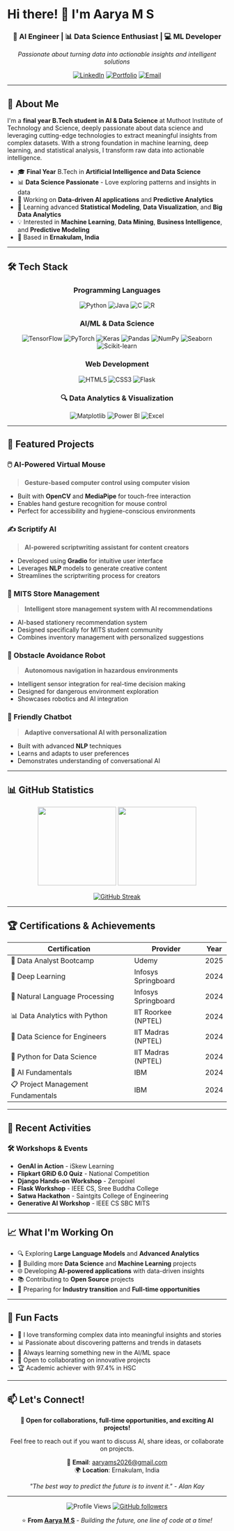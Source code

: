# Hi there! 👋 I'm Aarya M S

<div align="center">
  
### 🤖 AI Engineer | 📊 Data Science Enthusiast | 💻 ML Developer

*Passionate about turning data into actionable insights and intelligent solutions*

[![LinkedIn](https://img.shields.io/badge/LinkedIn-0077B5?style=for-the-badge&logo=linkedin&logoColor=white)]([www.linkedin.com/in/aarya-m-s](https://www.linkedin.com/in/aarya-m-s/))
[![Portfolio](https://img.shields.io/badge/Portfolio-FF5722?style=for-the-badge&logo=google-chrome&logoColor=white)](https://aaryams.github.io/my-portfolio/)
[![Email](https://img.shields.io/badge/Email-D14836?style=for-the-badge&logo=gmail&logoColor=white)](mailto:aaryams2026@gmail.com)

</div>

---

## 🎯 About Me

I'm a **final year B.Tech student in AI & Data Science** at Muthoot Institute of Technology and Science, deeply passionate about data science and leveraging cutting-edge technologies to extract meaningful insights from complex datasets. With a strong foundation in machine learning, deep learning, and statistical analysis, I transform raw data into actionable intelligence.

- 🎓 **Final Year** B.Tech in **Artificial Intelligence and Data Science**
- 📊 **Data Science Passionate** - Love exploring patterns and insights in data
- 🔭 Working on **Data-driven AI applications** and **Predictive Analytics**
- 🌱 Learning advanced **Statistical Modeling**, **Data Visualization**, and **Big Data Analytics**
- 💡 Interested in **Machine Learning**, **Data Mining**, **Business Intelligence**, and **Predictive Modeling**
- 📍 Based in **Ernakulam, India**

---

## 🛠️ Tech Stack

<div align="center">

### Programming Languages
![Python](https://img.shields.io/badge/Python-3776AB?style=for-the-badge&logo=python&logoColor=white)
![Java](https://img.shields.io/badge/Java-ED8B00?style=for-the-badge&logo=java&logoColor=white)
![C](https://img.shields.io/badge/C-00599C?style=for-the-badge&logo=c&logoColor=white)
![R](https://img.shields.io/badge/R-276DC3?style=for-the-badge&logo=r&logoColor=white)

### AI/ML & Data Science
![TensorFlow](https://img.shields.io/badge/TensorFlow-FF6F00?style=for-the-badge&logo=tensorflow&logoColor=white)
![PyTorch](https://img.shields.io/badge/PyTorch-EE4C2C?style=for-the-badge&logo=pytorch&logoColor=white)
![Keras](https://img.shields.io/badge/Keras-D00000?style=for-the-badge&logo=keras&logoColor=white)
![Pandas](https://img.shields.io/badge/Pandas-150458?style=for-the-badge&logo=pandas&logoColor=white)
![NumPy](https://img.shields.io/badge/NumPy-013243?style=for-the-badge&logo=numpy&logoColor=white)
![Seaborn](https://img.shields.io/badge/Seaborn-3776AB?style=for-the-badge&logo=python&logoColor=white)
![Scikit-learn](https://img.shields.io/badge/Scikit--learn-F7931E?style=for-the-badge&logo=scikit-learn&logoColor=white)

### Web Development
![HTML5](https://img.shields.io/badge/HTML5-E34F26?style=for-the-badge&logo=html5&logoColor=white)
![CSS3](https://img.shields.io/badge/CSS3-1572B6?style=for-the-badge&logo=css3&logoColor=white)
![Flask](https://img.shields.io/badge/Flask-000000?style=for-the-badge&logo=flask&logoColor=white)

### 🔍 Data Analytics & Visualization
![Matplotlib](https://img.shields.io/badge/Matplotlib-11557c?style=for-the-badge)
![Power BI](https://img.shields.io/badge/Power_BI-F2C811?style=for-the-badge&logo=powerbi&logoColor=white)
![Excel](https://img.shields.io/badge/Microsoft_Excel-217346?style=for-the-badge&logo=microsoft-excel&logoColor=white)

</div>

---

## 🚀 Featured Projects

### 🖱️ AI-Powered Virtual Mouse
> **Gesture-based computer control using computer vision**
- Built with **OpenCV** and **MediaPipe** for touch-free interaction
- Enables hand gesture recognition for mouse control
- Perfect for accessibility and hygiene-conscious environments

### ✍️ Scriptify AI
> **AI-powered scriptwriting assistant for content creators**
- Developed using **Gradio** for intuitive user interface
- Leverages **NLP** models to generate creative content
- Streamlines the scriptwriting process for creators

### 🛒 MITS Store Management
> **Intelligent store management system with AI recommendations**
- AI-based stationery recommendation system
- Designed specifically for MITS student community
- Combines inventory management with personalized suggestions

### 🤖 Obstacle Avoidance Robot
> **Autonomous navigation in hazardous environments**
- Intelligent sensor integration for real-time decision making
- Designed for dangerous environment exploration
- Showcases robotics and AI integration

### 💬 Friendly Chatbot
> **Adaptive conversational AI with personalization**
- Built with advanced **NLP** techniques
- Learns and adapts to user preferences
- Demonstrates understanding of conversational AI

---

## 📊 GitHub Statistics

<div align="center">
  
<img height="180em" src="https://github-readme-stats.vercel.app/api?username=aaryams&show_icons=true&theme=tokyonight&include_all_commits=true&count_private=true"/>
<img height="180em" src="https://github-readme-stats.vercel.app/api/top-langs/?username=aaryams&layout=compact&langs_count=7&theme=tokyonight"/>

</div>

<div align="center">
  
[![GitHub Streak](https://github-readme-streak-stats.herokuapp.com/?user=aaryams&theme=tokyonight)](https://git.io/streak-stats)

</div>

---

## 🏆 Certifications & Achievements

<div align="center">

| Certification | Provider | Year |
|---------------|----------|------|
| 🎯 Data Analyst Bootcamp | Udemy | 2025 |
| 🧠 Deep Learning | Infosys Springboard | 2024 |
| 📝 Natural Language Processing | Infosys Springboard | 2024 |
| 📊 Data Analytics with Python | IIT Roorkee (NPTEL) | 2024 |
| 🔬 Data Science for Engineers | IIT Madras (NPTEL) | 2024 |
| 🐍 Python for Data Science | IIT Madras (NPTEL) | 2024 |
| 🤖 AI Fundamentals | IBM | 2024 |
| 📋 Project Management Fundamentals | IBM | 2024 |

</div>

---

## 🌟 Recent Activities

### 🛠️ Workshops & Events
- **GenAI in Action** - iSkew Learning
- **Flipkart GRiD 6.0 Quiz** - National Competition
- **Django Hands-on Workshop** - Zeropixel
- **Flask Workshop** - IEEE CS, Sree Buddha College
- **Satwa Hackathon** - Saintgits College of Engineering
- **Generative AI Workshop** - IEEE CS SBC MITS

---

## 📈 What I'm Working On

- 🔍 Exploring **Large Language Models** and **Advanced Analytics**
- 🎯 Building more **Data Science** and **Machine Learning** projects
- 🌐 Developing **AI-powered applications** with data-driven insights
- 📚 Contributing to **Open Source** projects
- 🚀 Preparing for **Industry transition** and **Full-time opportunities**

---

## 💭 Fun Facts

- 🎨 I love transforming complex data into meaningful insights and stories
- 📊 Passionate about discovering patterns and trends in datasets
- 🌱 Always learning something new in the AI/ML space
- 🤝 Open to collaborating on innovative projects
- 🏆 Academic achiever with 97.4% in HSC 

---

## 📫 Let's Connect!

<div align="center">

**💼 Open for collaborations, full-time opportunities, and exciting AI projects!**

Feel free to reach out if you want to discuss AI, share ideas, or collaborate on projects.

📧 **Email**: aaryams2026@gmail.com   
🌍 **Location**: Ernakulam, India

*"The best way to predict the future is to invent it." - Alan Kay*

</div>

---

<div align="center">
  
![Profile Views](https://komarev.com/ghpvc/?username=aaryams&color=brightgreen&style=flat-square)
[![GitHub followers](https://img.shields.io/github/followers/aaryams?label=Follow&style=social)](https://github.com/aaryams)

⭐ **From [Aarya M S](https://github.com/aaryams)** - *Building the future, one line of code at a time!*

</div>
